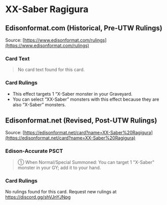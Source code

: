 # XX-Saber Ragigura

## Edisonformat.com (Historical, Pre-UTW Rulings)

Source: [https://www.edisonformat.com/rulings](https://www.edisonformat.com/rulings)

### Card Text

> No card text found for this card.

### Card Rulings

*   This effect targets 1 “X-Saber monster in your Graveyard.
*   You can select “XX-Saber” monsters with this effect because they are also “X-Saber” monsters.

## Edisonformat.net (Revised, Post-UTW Rulings)

Source: [https://edisonformat.net/card?name=XX-Saber%20Ragigura](https://edisonformat.net/card?name=XX-Saber%20Ragigura)

### Edison-Accurate PSCT

> ① When Normal/Special Summoned: You can target 1 "X-Saber" monster in your GY; add it to your hand.

### Card Rulings

No rulings found for this card. Request new rulings at https://discord.gg/shVJnYJNpg
            